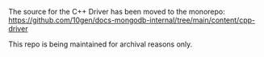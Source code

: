 The source for the C++ Driver has been moved to the monorepo:
https://github.com/10gen/docs-mongodb-internal/tree/main/content/cpp-driver

This repo is being maintained for archival reasons only.